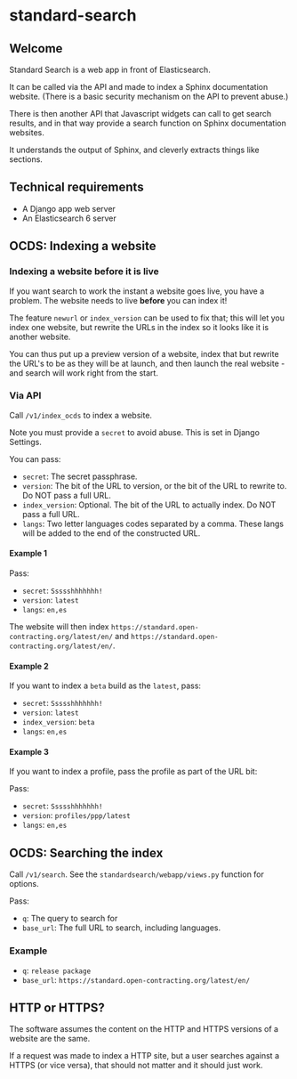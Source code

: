 # standard-search

## Welcome

Standard Search is a web app in front of Elasticsearch. 

It can be called via the API and made to index a Sphinx documentation website. 
(There is a basic security mechanism on the API to prevent abuse.)

There is then another API that Javascript widgets can call to get search results, 
and in that way provide a search function on Sphinx documentation websites.

It understands the output of Sphinx, and cleverly extracts things like sections.

## Technical requirements

* A Django app web server
* An Elasticsearch 6 server

## OCDS: Indexing a website

### Indexing a website before it is live

If you want search to work the instant a website goes live, you have a problem. The website needs to live **before** you can index it!

The feature `newurl` or `index_version` can be used to fix that; this will let you index one website, but rewrite the URLs in the index so it looks like it is another website.

You can thus put up a preview version of a website, index that but rewrite the URL's to be as they will be at launch, 
and then launch the real website - and search will work right from the start.

### Via API 

Call `/v1/index_ocds` to index a website.

Note you must provide a `secret` to avoid abuse. This is set in Django Settings.

You can pass:

* `secret`: The secret passphrase.
* `version`: The bit of the URL to version, or the bit of the URL to rewrite to. Do NOT pass a full URL.
* `index_version`: Optional. The bit of the URL to actually index. Do NOT pass a full URL.
* `langs`: Two letter languages codes separated by a comma. These langs will be added to the end of the constructed URL. 

#### Example 1

Pass:

* `secret`: `Ssssshhhhhhh!`
* `version`: `latest`
* `langs`: `en,es`

The website will then index `https://standard.open-contracting.org/latest/en/` and `https://standard.open-contracting.org/latest/en/`.

#### Example 2

If you want to index a `beta` build as the `latest`, pass:

* `secret`: `Ssssshhhhhhh!`
* `version`: `latest`
* `index_version`: `beta`
* `langs`: `en,es`

#### Example 3

If you want to index a profile, pass the profile as part of the URL bit:

Pass:

* `secret`: `Ssssshhhhhhh!`
* `version`: `profiles/ppp/latest`
* `langs`: `en,es`

## OCDS: Searching the index

Call `/v1/search`. See the `standardsearch/webapp/views.py` function for options.

Pass:

* `q`: The query to search for
* `base_url`: The full URL to search, including languages.

### Example

* `q`: `release package`
* `base_url`: `https://standard.open-contracting.org/latest/en/`

## HTTP or HTTPS?

The software assumes the content on the HTTP and HTTPS versions of a website are the same.

If a request was made to index a HTTP site, but a user searches against a HTTPS (or vice versa), that should not matter and it should just work.
